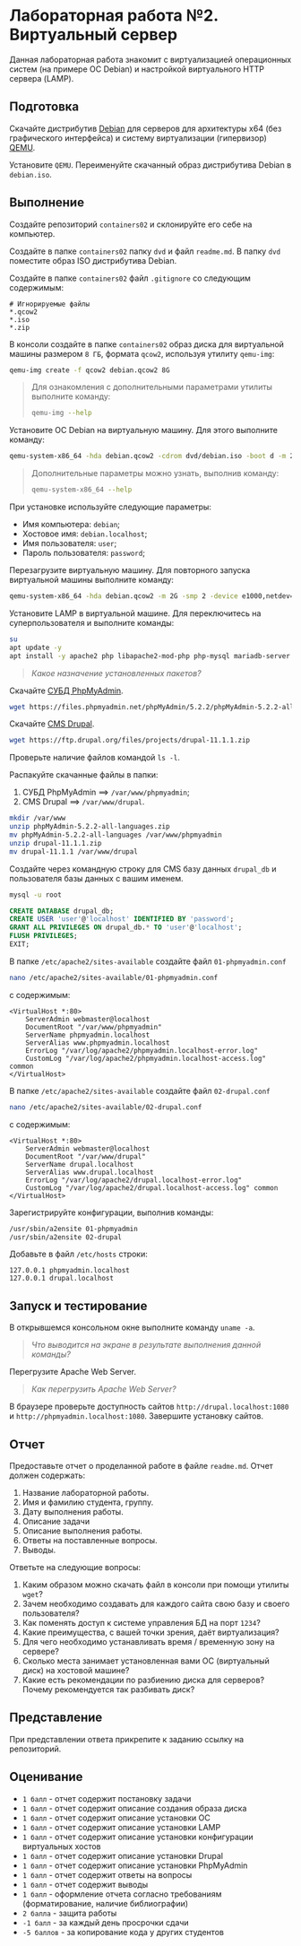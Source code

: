 # Лабораторная работа №2. Виртуальный сервер

Данная лабораторная работа знакомит с виртуализацией операционных систем (на примере ОС Debian) и настройкой виртуального HTTP сервера (LAMP).

## Подготовка

Скачайте дистрибутив [Debian](https://www.debian.org/distrib/) для серверов для архитектуры x64 (без графического интерфейса) и систему виртуализации (гипервизор) [QEMU](https://www.qemu.org/download/).

Установите `QEMU`. Переименуйте скачанный образ дистрибутива Debian в `debian.iso`.

## Выполнение

Создайте репозиторий `containers02` и склонируйте его себе на компьютер.

Создайте в папке `containers02` папкy `dvd` и файл `readme.md`. В папку `dvd` поместите образ ISO дистрибутива Debian.

Создайте в папке `containers02` файл `.gitignore` со следующим содержимым:

```text
# Игнорируемые файлы
*.qcow2
*.iso
*.zip
```

В консоли создайте в папке `containers02` образ диска для виртуальной машины размером `8 ГБ`, формата `qcow2`, используя утилиту `qemu-img`:

```bash
qemu-img create -f qcow2 debian.qcow2 8G
```

> Для ознакомления с дополнительными параметрами утилиты выполните команду:
>
> ```bash
> qemu-img --help
> ```

Установите ОС Debian на виртуальную машину. Для этого выполните команду:

```bash
qemu-system-x86_64 -hda debian.qcow2 -cdrom dvd/debian.iso -boot d -m 2G
```

> Дополнительные параметры можно узнать, выполнив команду:
>
> ```bash
> qemu-system-x86_64 --help
> ```

При установке используйте следующие параметры:

- Имя компьютера: `debian`;
- Хостовое имя: `debian.localhost`;
- Имя пользователя: `user`;
- Пароль пользователя: `password`;

Перезагрузите виртуальную машину. Для повторного запуска виртуальной машины выполните команду:

```bash
qemu-system-x86_64 -hda debian.qcow2 -m 2G -smp 2 -device e1000,netdev=net0 -netdev user,id=net0,hostfwd=tcp::1080-:80,hostfwd=tcp::1022-:22
```

Установите LAMP в виртуальной машине. Для переключитесь на суперпользователя и выполните команды:

```bash
su
apt update -y
apt install -y apache2 php libapache2-mod-php php-mysql mariadb-server mariadb-client unzip
```

> _Какое назначение установленных пакетов?_

Скачайте [СУБД  PhpMyAdmin](https://phpmyadmin.net/).

```bash
wget https://files.phpmyadmin.net/phpMyAdmin/5.2.2/phpMyAdmin-5.2.2-all-languages.zip
```

Скачайте [CMS Drupal](https://www.drupal.org/).

```bash
wget https://ftp.drupal.org/files/projects/drupal-11.1.1.zip
```

Проверьте наличие файлов командой `ls -l`.

Распакуйте скачанные файлы в папки:

1. СУБД PhpMyAdmin ==> `/var/www/phpmyadmin`;
2. CMS Drupal ==> `/var/www/drupal`.

```bash
mkdir /var/www
unzip phpMyAdmin-5.2.2-all-languages.zip
mv phpMyAdmin-5.2.2-all-languages /var/www/phpmyadmin
unzip drupal-11.1.1.zip
mv drupal-11.1.1 /var/www/drupal
```

Создайте через командную строку для CMS базу данных `drupal_db` и пользователя базы данных с вашим именем.

```bash
mysql -u root
```

```sql
CREATE DATABASE drupal_db;
CREATE USER 'user'@'localhost' IDENTIFIED BY 'password';
GRANT ALL PRIVILEGES ON drupal_db.* TO 'user'@'localhost';
FLUSH PRIVILEGES;
EXIT;
```

В папке `/etc/apache2/sites-available` создайте файл `01-phpmyadmin.conf`

```bash
nano /etc/apache2/sites-available/01-phpmyadmin.conf
```

с содержимым:

```text
<VirtualHost *:80>
    ServerAdmin webmaster@localhost
    DocumentRoot "/var/www/phpmyadmin"
    ServerName phpmyadmin.localhost
    ServerAlias www.phpmyadmin.localhost
    ErrorLog "/var/log/apache2/phpmyadmin.localhost-error.log"
    CustomLog "/var/log/apache2/phpmyadmin.localhost-access.log" common
</VirtualHost>
```

В папке `/etc/apache2/sites-available` создайте файл `02-drupal.conf`

```bash
nano /etc/apache2/sites-available/02-drupal.conf
```

 с содержимым:

```text
<VirtualHost *:80>
    ServerAdmin webmaster@localhost
    DocumentRoot "/var/www/drupal"
    ServerName drupal.localhost
    ServerAlias www.drupal.localhost
    ErrorLog "/var/log/apache2/drupal.localhost-error.log"
    CustomLog "/var/log/apache2/drupal.localhost-access.log" common
</VirtualHost>
```

Зарегистрируйте конфигурации, выполнив команды:

```bash
/usr/sbin/a2ensite 01-phpmyadmin
/usr/sbin/a2ensite 02-drupal
```

Добавьте в файл `/etc/hosts` строки:

```text
127.0.0.1 phpmyadmin.localhost
127.0.0.1 drupal.localhost
```

## Запуск и тестирование

В открывшемся консольном окне выполните команду `uname -a`.

> _Что выводится на экране в результате выполнения данной команды?_

Перегрузите Apache Web Server.

> _Как перегрузить Apache Web Server?_

В браузере проверьте доступность сайтов  `http://drupal.localhost:1080` и `http://phpmyadmin.localhost:1080`. Завершите установку сайтов.

## Отчет

Предоставьте отчет о проделанной работе в файле `readme.md`. Отчет должен содержать:

1. Название лабораторной работы.
2. Имя и фамилию студента, группу.
3. Дату выполнения работы.
4. Описание задачи
5. Описание выполнения работы.
6. Ответы на поставленные вопросы.
7. Выводы.

Ответьте на следующие вопросы:

1. Каким образом можно скачать файл в консоли при помощи утилиты `wget`?
2. Зачем необходимо создавать для каждого сайта свою базу и своего пользователя?
3. Как поменять доступ к системе управления БД на порт `1234`?
4. Какие преимущества, с вашей точки зрения, даёт виртуализация?
5. Для чего необходимо устанавливать время / временную зону на сервере?
6. Сколько места занимает установленная вами ОС (виртуальный диск) на хостовой машине?
7. Какие есть рекомендации по разбиению диска для серверов? Почему рекомендуется так разбивать диск?

## Представление

При представлении ответа прикрепите к заданию ссылку на репозиторий.

## Оценивание

- `1 балл` - отчет содержит постановку задачи
- `1 балл` - отчет содержит описание создания образа диска
- `1 балл` - отчет содержит описание установки ОС
- `1 балл` - отчет содержит описание установки LAMP
- `1 балл` - отчет содержит описание установки конфигурации виртуальных хостов
- `1 балл` - отчет содержит описание установки Drupal
- `1 балл` - отчет содержит описание установки PhpMyAdmin
- `1 балл` - отчет содержит ответы на вопросы
- `1 балл` - отчет содержит выводы
- `1 балл` - оформление отчета согласно требованиям (форматирование, наличие библиографии)
- `2 балла` - защита работы
- `-1 балл` - за каждый день просрочки сдачи
- `-5 баллов` - за копирование кода у других студентов
